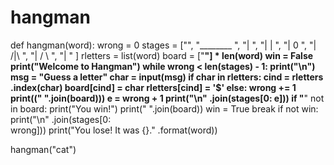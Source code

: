 # hangman
def hangman(word):
    wrong = 0
    stages = ["",
             "________        ",
             "|               ",
             "|        |      ",
             "|        0      ",
             "|       /|\     ",
             "|       / \     ",
             "|               "
              ]
    rletters = list(word)
    board = ["__"] * len(word)
    win = False
    print("Welcome to Hangman")
    while wrong < len(stages) - 1:
        print("\n")
        msg = "Guess a letter"
        char = input(msg)
        if char in rletters:
            cind = rletters \
                   .index(char)
            board[cind] = char
            rletters[cind] = '$'
        else:
            wrong += 1
        print((" ".join(board)))
        e = wrong + 1
        print("\n"
              .join(stages[0: e]))
        if "__" not in board:
            print("You win!")
            print(" ".join(board))
            win = True
            break
    if not win:
        print("\n"
              .join(stages[0: \
              wrong]))
        print("You lose! It was {}."
              .format(word))

hangman("cat")
